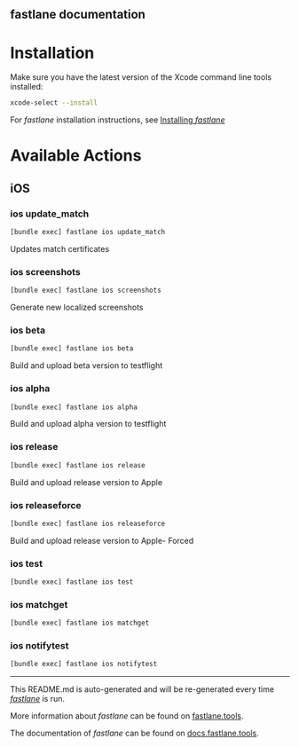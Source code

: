 fastlane documentation
----

# Installation

Make sure you have the latest version of the Xcode command line tools installed:

```sh
xcode-select --install
```

For _fastlane_ installation instructions, see [Installing _fastlane_](https://docs.fastlane.tools/#installing-fastlane)

# Available Actions

## iOS

### ios update_match

```sh
[bundle exec] fastlane ios update_match
```

Updates match certificates

### ios screenshots

```sh
[bundle exec] fastlane ios screenshots
```

Generate new localized screenshots

### ios beta

```sh
[bundle exec] fastlane ios beta
```

Build and upload beta version to testflight

### ios alpha

```sh
[bundle exec] fastlane ios alpha
```

Build and upload alpha version to testflight

### ios release

```sh
[bundle exec] fastlane ios release
```

Build and upload release version to Apple

### ios releaseforce

```sh
[bundle exec] fastlane ios releaseforce
```

Build and upload release version to Apple- Forced

### ios test

```sh
[bundle exec] fastlane ios test
```



### ios matchget

```sh
[bundle exec] fastlane ios matchget
```



### ios notifytest

```sh
[bundle exec] fastlane ios notifytest
```



----

This README.md is auto-generated and will be re-generated every time [_fastlane_](https://fastlane.tools) is run.

More information about _fastlane_ can be found on [fastlane.tools](https://fastlane.tools).

The documentation of _fastlane_ can be found on [docs.fastlane.tools](https://docs.fastlane.tools).
